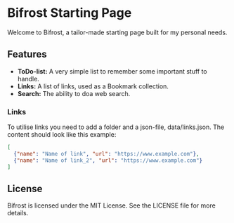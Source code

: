 # Bifrost Starting Page

Welcome to Bifrost, a tailor-made starting page built for my personal needs.

## Features

- **ToDo-list:** A very simple list to remember some important stuff to handle.
- **Links:** A list of links, used as a Bookmark collection.
- **Search:** The ability to doa web search.

### Links
To utilise links you need to add a folder and a json-file, data/links.json. The content should look like this example:

```json
[
  {"name": "Name of link", "url": "https://www.example.com"},
  {"name": "Name of link_2", "url": "https://www.example.com"}
]
```

## License
Bifrost is licensed under the MIT License. See the LICENSE file for more details.
